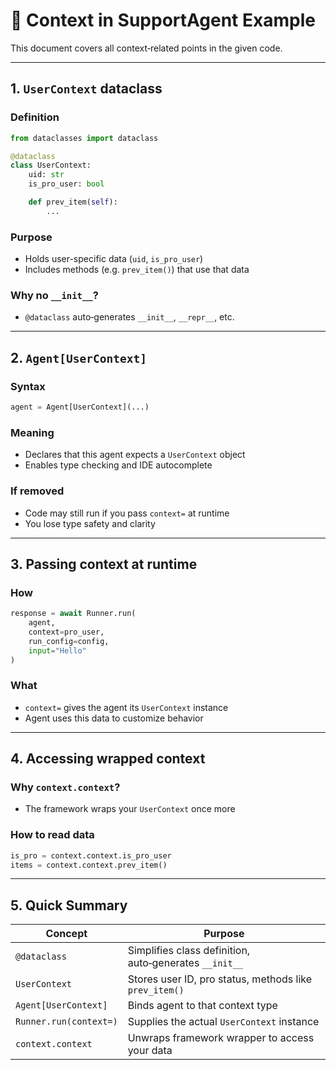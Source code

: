 # 🧠 Context in SupportAgent Example

This document covers all context‑related points in the given code.

---

## 1. `UserContext` dataclass

### Definition

```python
from dataclasses import dataclass

@dataclass
class UserContext:
    uid: str
    is_pro_user: bool

    def prev_item(self):
        ...
```

### Purpose

- Holds user-specific data (`uid`, `is_pro_user`)
- Includes methods (e.g. `prev_item()`) that use that data

### Why no `__init__`?

- `@dataclass` auto‑generates `__init__`, `__repr__`, etc.

---

## 2. `Agent[UserContext]`

### Syntax

```python
agent = Agent[UserContext](...)
```

### Meaning

- Declares that this agent expects a `UserContext` object
- Enables type checking and IDE autocomplete

### If removed

- Code may still run if you pass `context=` at runtime
- You lose type safety and clarity

---

## 3. Passing context at runtime

### How

```python
response = await Runner.run(
    agent,
    context=pro_user,
    run_config=config,
    input="Hello"
)
```

### What

- `context=` gives the agent its `UserContext` instance
- Agent uses this data to customize behavior

---

## 4. Accessing wrapped context

### Why `context.context`?

- The framework wraps your `UserContext` once more

### How to read data

```python
is_pro = context.context.is_pro_user
items = context.context.prev_item()
```

---

## 5. Quick Summary

| Concept            | Purpose                                                   |
|--------------------|-----------------------------------------------------------|
| `@dataclass`       | Simplifies class definition, auto‑generates `__init__`    |
| `UserContext`      | Stores user ID, pro status, methods like `prev_item()`    |
| `Agent[UserContext]` | Binds agent to that context type                         |
| `Runner.run(context=)` | Supplies the actual `UserContext` instance            |
| `context.context`  | Unwraps framework wrapper to access your data             |
